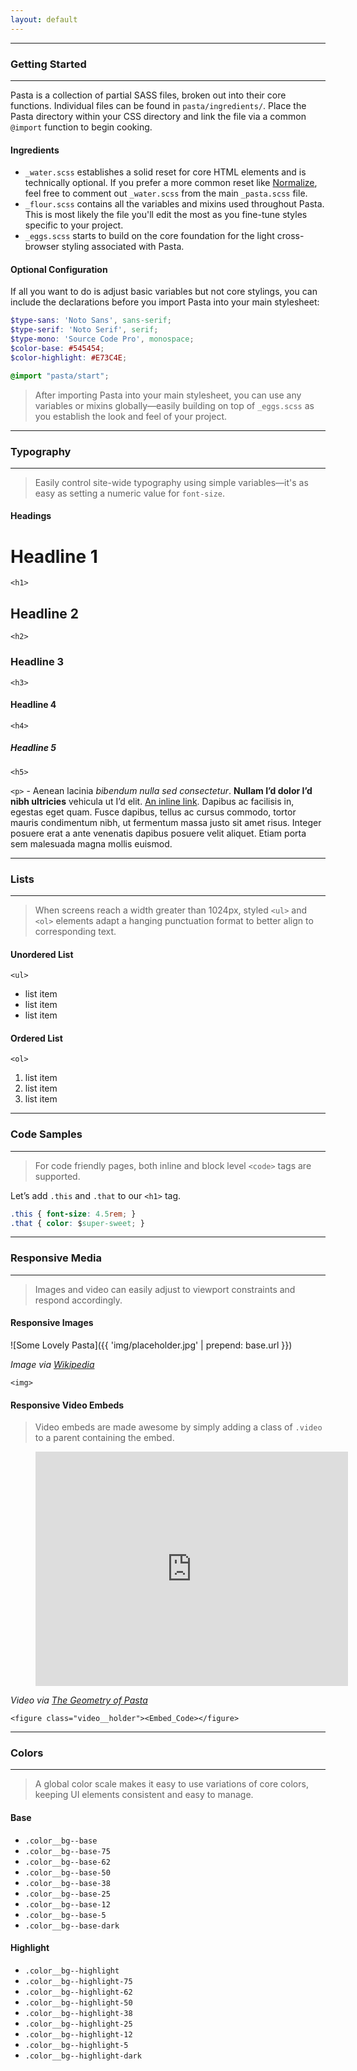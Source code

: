 ```yaml
---
layout: default
---
```

***

### Getting Started

***

Pasta is a collection of partial SASS files, broken out into their core functions. Individual files can be found in `pasta/ingredients/`. Place the Pasta directory within your CSS directory and link the file via a common `@import` function to begin cooking.

#### Ingredients

- `_water.scss` establishes a solid reset for core HTML elements and is technically optional. If you prefer a more common reset like [Normalize](https://necolas.github.io/normalize.css/), feel free to comment out `_water.scss` from the main `_pasta.scss` file.
- `_flour.scss` contains all the variables and mixins used throughout Pasta. This is most likely the file you'll edit the most as you fine-tune styles specific to your project.
- `_eggs.scss` starts to build on the core foundation for the light cross-browser styling associated with Pasta.

#### Optional Configuration

If all you want to do is adjust basic variables but not core stylings, you can include the declarations before you import Pasta into your main stylesheet:

``` scss
$type-sans: 'Noto Sans', sans-serif;
$type-serif: 'Noto Serif', serif;
$type-mono: 'Source Code Pro', monospace;
$color-base: #545454;
$color-highlight: #E73C4E;

@import "pasta/start";
```

> After importing Pasta into your main stylesheet, you can use any variables or mixins globally—easily building on top of `_eggs.scss` as you establish the look and feel of your project.

***

### Typography

***

> Easily control site-wide typography using simple variables—it's as easy as setting a numeric value for `font-size`.

#### Headings

# Headline 1

`<h1>`

## Headline 2

`<h2>`

### Headline 3

`<h3>`

#### Headline 4

`<h4>`

##### Headline 5

`<h5>`

`<p>` - Aenean lacinia *bibendum nulla sed consectetur*. **Nullam I’d dolor I’d nibh ultricies** vehicula ut I’d elit. [An inline link](#). Dapibus ac facilisis in, egestas eget quam. Fusce dapibus, tellus ac cursus commodo, tortor mauris condimentum nibh, ut fermentum massa justo sit amet risus. Integer posuere erat a ante venenatis dapibus posuere velit aliquet. Etiam porta sem malesuada magna mollis euismod.

***

### Lists

***

> When screens reach a width greater than 1024px, styled `<ul>` and `<ol>` elements adapt a hanging punctuation format to better align to corresponding text.

#### Unordered List

`<ul>`

- list item
- list item
- list item

#### Ordered List

`<ol>`

1. list item
2. list item
3. list item

***

### Code Samples

***

> For code friendly pages, both inline and block level `<code>` tags are supported.

Let’s add `.this` and `.that` to our `<h1>` tag.

``` css
.this { font-size: 4.5rem; }
.that { color: $super-sweet; }
```

***

### Responsive Media

***

> Images and video can easily adjust to viewport constraints and respond accordingly.

#### Responsive Images

![Some Lovely Pasta]({{ 'img/placeholder.jpg' | prepend: base.url }})

*Image via [Wikipedia](https://en.wikipedia.org/wiki/Farfalle)*

`<img>`

#### Responsive Video Embeds

> Video embeds are made awesome by simply adding a class of `.video` to a parent containing the embed.

<figure class="video__holder"><iframe src="https://player.vimeo.com/video/8864263?color=E73C4E&title=0&byline=0&portrait=0" width="500" height="375" frameborder="0" webkitallowfullscreen mozallowfullscreen allowfullscreen></iframe></figure>

*Video via [The Geometry of Pasta](http://www.geometryofpasta.co.uk)*

`<figure class="video__holder"><Embed_Code></figure>`

***

### Colors

***

> A global color scale makes it easy to use variations of core colors, keeping UI elements consistent and easy to manage.

#### Base

- <span class="color__bg--base"></span> `.color__bg--base`
- <span class="color__bg--base-75"></span> `.color__bg--base-75`
- <span class="color__bg--base-62"></span> `.color__bg--base-62`
- <span class="color__bg--base-50"></span> `.color__bg--base-50`
- <span class="color__bg--base-38"></span> `.color__bg--base-38`
- <span class="color__bg--base-25"></span> `.color__bg--base-25`
- <span class="color__bg--base-12"></span> `.color__bg--base-12`
- <span class="color__bg--base-5"></span> `.color__bg--base-5`
- <span class="color__bg--base-dark"></span> `.color__bg--base-dark`

#### Highlight

- <span class="color__bg--highlight"></span> `.color__bg--highlight`
- <span class="color__bg--highlight-75"></span> `.color__bg--highlight-75`
- <span class="color__bg--highlight-62"></span> `.color__bg--highlight-62`
- <span class="color__bg--highlight-50"></span> `.color__bg--highlight-50`
- <span class="color__bg--highlight-38"></span> `.color__bg--highlight-38`
- <span class="color__bg--highlight-25"></span> `.color__bg--highlight-25`
- <span class="color__bg--highlight-12"></span> `.color__bg--highlight-12`
- <span class="color__bg--highlight-5"></span> `.color__bg--highlight-5`
- <span class="color__bg--highlight-dark"></span> `.color__bg--highlight-dark`
